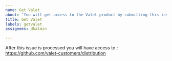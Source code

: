 ```yaml
---
name: Get Valet
about: 'You will get access to the Valet product by submitting this issue. '
title: Get Valet
labels: getvalet
assignees: dkalmin

---
```


After this issue is processed you will have access to : https://github.com/valet-customers/distribution
